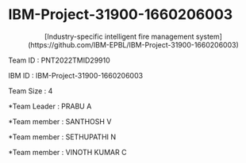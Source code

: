 # IBM-Project-31900-1660206003
<p align="center">
  [Industry-specific intelligent fire management system](https://github.com/IBM-EPBL/IBM-Project-31900-1660206003)
     </a>
</p>

 </p>
 Team ID : PNT2022TMID29910
 </p>
 IBM ID : IBM-Project-31900-1660206003</p>
 Team Size : 4 </p>
  *Team Leader : PRABU A </p>
  *Team member : SANTHOSH V </p>
  *Team member : SETHUPATHI N </p>
  *Team member : VINOTH KUMAR C </p>
 

